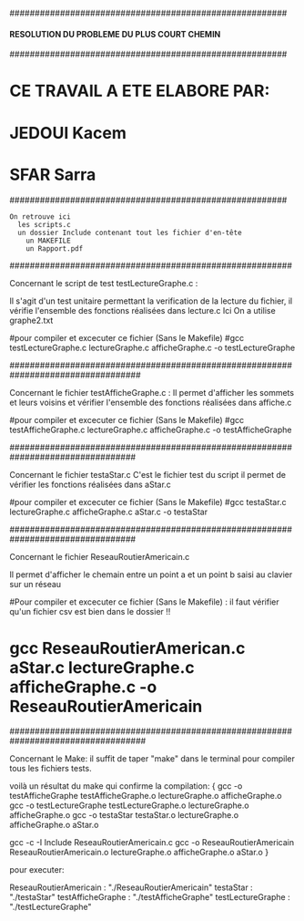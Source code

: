 #######################################################

#### RESOLUTION DU PROBLEME DU PLUS COURT CHEMIN

#######################################################

# CE TRAVAIL A ETE ELABORE PAR:

# JEDOUI Kacem

# SFAR Sarra

#######################################################

    On retrouve ici
      les scripts.c
      un dossier Include contenant tout les fichier d'en-tête
    	un MAKEFILE
    	un Rapport.pdf

########################################################

Concernant le script de test testLectureGraphe.c :

Il s'agit d'un test unitaire permettant la verification de la lecture du fichier,
il vérifie l'ensemble des fonctions réalisées dans lecture.c
Ici On a utilise graphe2.txt

#pour compiler et excecuter ce fichier (Sans le Makefile)
#gcc testLectureGraphe.c lectureGraphe.c afficheGraphe.c -o testLectureGraphe

##################################################################################

Concernant le fichier testAfficheGraphe.c :
Il permet d'afficher les sommets et leurs voisins et vérifier l'ensemble des fonctions réalisées dans affiche.c

#pour compiler et excecuter ce fichier (Sans le Makefile)
#gcc testAfficheGraphe.c lectureGraphe.c afficheGraphe.c -o testAfficheGraphe

#################################################################################

Concernant le fichier testaStar.c
C'est le fichier test du script il permet de vérifier les fonctions réalisées dans aStar.c

#pour compiler et excecuter ce fichier (Sans le Makefile)
#gcc testaStar.c lectureGraphe.c afficheGraphe.c aStar.c -o testaStar

#################################################################################

Concernant le fichier ReseauRoutierAmericain.c

Il permet d'afficher le chemain entre un point a et un point b saisi au clavier sur un réseau

#Pour compiler et excecuter ce fichier (Sans le Makefile) : il faut vérifier qu'un fichier csv est bien dans le dossier !!

# gcc ReseauRoutierAmerican.c aStar.c lectureGraphe.c afficheGraphe.c -o ReseauRoutierAmericain

###################################################################################

Concernant le Make:
il suffit de taper "make" dans le terminal pour compiler tous les fichiers tests.

voilà un résultat du make qui confirme la compilation:
{
gcc -o testAfficheGraphe testAfficheGraphe.o lectureGraphe.o afficheGraphe.o
gcc -o testLectureGraphe testLectureGraphe.o lectureGraphe.o afficheGraphe.o
gcc -o testaStar testaStar.o lectureGraphe.o afficheGraphe.o aStar.o

gcc -c -I Include ReseauRoutierAmericain.c
gcc -o ReseauRoutierAmericain ReseauRoutierAmericain.o lectureGraphe.o afficheGraphe.o aStar.o
}

pour executer:

ReseauRoutierAmericain : "./ReseauRoutierAmericain"
testaStar : "./testaStar"
testAfficheGraphe : "./testAfficheGraphe"
testLectureGraphe : "./testLectureGraphe"
